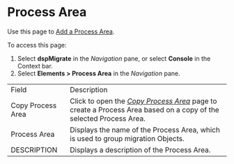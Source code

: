 # Process Area

<div class="use">

Use this page to [Add a Process
Area](../Use_Cases/Add_Elements_Separately.htm#Add).

</div>

To access this page:

1.  Select <span style="font-weight: bold;">dspMigrate</span> in the
    <span style="font-style: italic;">Navigation</span> pane, or select
    <span style="font-weight: bold;">Console</span> in the Context bar.
2.  Select <span style="font-weight: bold;">Elements \> Process
    Area</span> in the
    <span style="font-style: italic;">Navigation</span>
pane.

|                   |                                                                                                                                            |
| ----------------- | ------------------------------------------------------------------------------------------------------------------------------------------ |
| Field             | Description                                                                                                                                |
| Copy Process Area | Click to open the *[Copy Process Area](Copy_Process_Area.htm)* page to create a Process Area based on a copy of the selected Process Area. |
| Process Area      | Displays the name of the Process Area, which is used to group migration Objects.                                                           |
| DESCRIPTION       | Displays a description of the Process Area.                                                                                                |
